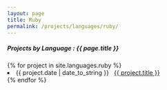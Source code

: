 ```yaml
---
layout: page
title: Ruby
permalink: /projects/languages/ruby/
---
```


<h5> Projects by Language : {{ page.title }} </h5>

<div class="card">
{% for project in site.languages.ruby %}
  <li class="language-project"><span>{{ project.date | date_to_string }}</span> &nbsp; <a href="{{ project.url }}">{{ project.title }}</a></li>
{% endfor %}

</div>
